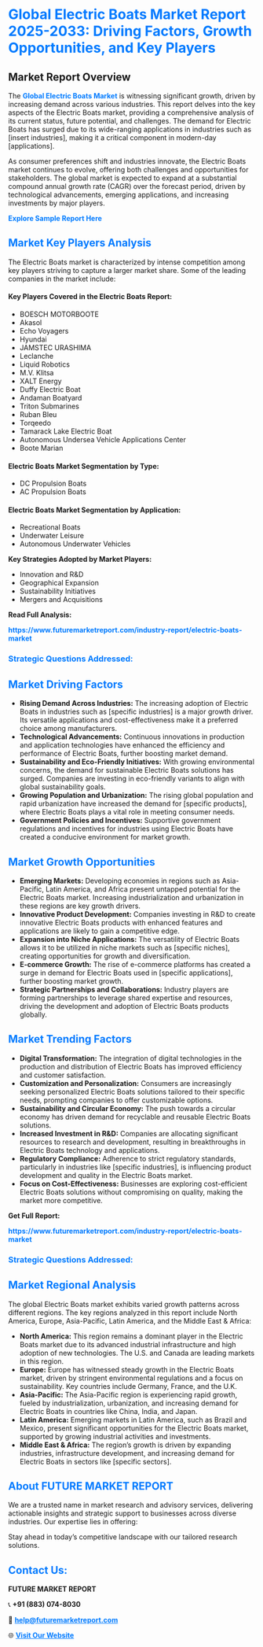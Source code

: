 <h1 style="color: #007BFF;">Global Electric Boats Market Report 2025-2033: Driving Factors, Growth Opportunities, and Key Players</h1>

<section id="overview">
<h2>Market Report Overview</h2>
<p>The <a href="https://www.futuremarketreport.com/industry-report/electric-boats-market" style="color: #007BFF; text-decoration: none;"><strong>Global Electric Boats Market</strong></a> is witnessing significant growth, driven by increasing demand across various industries. This report delves into the key aspects of the Electric Boats market, providing a comprehensive analysis of its current status, future potential, and challenges. The demand for Electric Boats has surged due to its wide-ranging applications in industries such as [insert industries], making it a critical component in modern-day [applications].</p>
<p>As consumer preferences shift and industries innovate, the Electric Boats market continues to evolve, offering both challenges and opportunities for stakeholders. The global market is expected to expand at a substantial compound annual growth rate (CAGR) over the forecast period, driven by technological advancements, emerging applications, and increasing investments by major players.</p>
</section>

<section id="overview">
<p><a href="https://www.futuremarketreport.com/request-sample/reportId=101992" style="color: #007BFF; text-decoration: none;"><strong>Explore Sample Report Here</strong></a></p>
</section>

<section id="key-players">
<h2 style="color: #007BFF;">Market Key Players Analysis</h2>
<p>The Electric Boats market is characterized by intense competition among key players striving to capture a larger market share. Some of the leading companies in the market include:</p>
<h4>Key Players Covered in the Electric Boats Report:</h4>
<ul><li>BOESCH MOTORBOOTE</li><li>Akasol</li><li>Echo Voyagers</li><li>Hyundai</li><li>JAMSTEC URASHIMA</li><li>Leclanche</li><li>Liquid Robotics</li><li>M.V. Klitsa</li><li>XALT Energy</li><li>Duffy Electric Boat</li><li>Andaman Boatyard</li><li>Triton Submarines</li><li>Ruban Bleu</li><li>Torqeedo</li><li>Tamarack Lake Electric Boat</li><li>Autonomous Undersea Vehicle Applications Center</li><li>Boote Marian</li></ul>
<h4>Electric Boats Market Segmentation by Type:</h4>
<ul><li>DC Propulsion Boats</li><li>AC Propulsion Boats</li></ul>

<h4>Electric Boats Market Segmentation by Application:</h4>
<ul><li>Recreational Boats</li><li>Underwater Leisure</li><li>Autonomous Underwater Vehicles</li></ul>
<p><strong>Key Strategies Adopted by Market Players:</strong></p>
<ul>
<li>Innovation and R&D</li>
<li>Geographical Expansion</li>
<li>Sustainability Initiatives</li>
<li>Mergers and Acquisitions</li>
</ul>
</section>

<section>
<p><strong>Read Full Analysis: </strong></p><a href="https://www.futuremarketreport.com/industry-report/electric-boats-market" style="color: #007BFF; text-decoration: none;"><strong>https://www.futuremarketreport.com/industry-report/electric-boats-market</strong></a>
<h3 style="color: #007BFF;">Strategic Questions Addressed:</h3>
</section>

<section id="driving-factors">
<h2 style="color: #007BFF;">Market Driving Factors</h2>
<ul>
<li><strong>Rising Demand Across Industries:</strong> The increasing adoption of Electric Boats in industries such as [specific industries] is a major growth driver. Its versatile applications and cost-effectiveness make it a preferred choice among manufacturers.</li>
<li><strong>Technological Advancements:</strong> Continuous innovations in production and application technologies have enhanced the efficiency and performance of Electric Boats, further boosting market demand.</li>
<li><strong>Sustainability and Eco-Friendly Initiatives:</strong> With growing environmental concerns, the demand for sustainable Electric Boats solutions has surged. Companies are investing in eco-friendly variants to align with global sustainability goals.</li>
<li><strong>Growing Population and Urbanization:</strong> The rising global population and rapid urbanization have increased the demand for [specific products], where Electric Boats plays a vital role in meeting consumer needs.</li>
<li><strong>Government Policies and Incentives:</strong> Supportive government regulations and incentives for industries using Electric Boats have created a conducive environment for market growth.</li>
</ul>
</section>

<section id="growth-opportunities">
<h2 style="color: #007BFF;">Market Growth Opportunities</h2>
<ul>
<li><strong>Emerging Markets:</strong> Developing economies in regions such as Asia-Pacific, Latin America, and Africa present untapped potential for the Electric Boats market. Increasing industrialization and urbanization in these regions are key growth drivers.</li>
<li><strong>Innovative Product Development:</strong> Companies investing in R&D to create innovative Electric Boats products with enhanced features and applications are likely to gain a competitive edge.</li>
<li><strong>Expansion into Niche Applications:</strong> The versatility of Electric Boats allows it to be utilized in niche markets such as [specific niches], creating opportunities for growth and diversification.</li>
<li><strong>E-commerce Growth:</strong> The rise of e-commerce platforms has created a surge in demand for Electric Boats used in [specific applications], further boosting market growth.</li>
<li><strong>Strategic Partnerships and Collaborations:</strong> Industry players are forming partnerships to leverage shared expertise and resources, driving the development and adoption of Electric Boats products globally.</li>
</ul>
</section>

<section id="trending-factors">
<h2 style="color: #007BFF;">Market Trending Factors</h2>
<ul>
<li><strong>Digital Transformation:</strong> The integration of digital technologies in the production and distribution of Electric Boats has improved efficiency and customer satisfaction.</li>
<li><strong>Customization and Personalization:</strong> Consumers are increasingly seeking personalized Electric Boats solutions tailored to their specific needs, prompting companies to offer customizable options.</li>
<li><strong>Sustainability and Circular Economy:</strong> The push towards a circular economy has driven demand for recyclable and reusable Electric Boats solutions.</li>
<li><strong>Increased Investment in R&D:</strong> Companies are allocating significant resources to research and development, resulting in breakthroughs in Electric Boats technology and applications.</li>
<li><strong>Regulatory Compliance:</strong> Adherence to strict regulatory standards, particularly in industries like [specific industries], is influencing product development and quality in the Electric Boats market.</li>
<li><strong>Focus on Cost-Effectiveness:</strong> Businesses are exploring cost-efficient Electric Boats solutions without compromising on quality, making the market more competitive.</li>
</ul>
</section>

<section>
<p><strong>Get Full Report: </strong></p><a href="https://www.futuremarketreport.com/industry-report/electric-boats-market" style="color: #007BFF; text-decoration: none;"><strong>https://www.futuremarketreport.com/industry-report/electric-boats-market</strong></a>
<h3 style="color: #007BFF;">Strategic Questions Addressed:</h3>
</section>


<section id="regional-analysis">
<h2 style="color: #007BFF;">Market Regional Analysis</h2>
<p>The global Electric Boats market exhibits varied growth patterns across different regions. The key regions analyzed in this report include North America, Europe, Asia-Pacific, Latin America, and the Middle East & Africa:</p>
<ul>
<li><strong>North America:</strong> This region remains a dominant player in the Electric Boats market due to its advanced industrial infrastructure and high adoption of new technologies. The U.S. and Canada are leading markets in this region.</li>
<li><strong>Europe:</strong> Europe has witnessed steady growth in the Electric Boats market, driven by stringent environmental regulations and a focus on sustainability. Key countries include Germany, France, and the U.K.</li>
<li><strong>Asia-Pacific:</strong> The Asia-Pacific region is experiencing rapid growth, fueled by industrialization, urbanization, and increasing demand for Electric Boats in countries like China, India, and Japan.</li>
<li><strong>Latin America:</strong> Emerging markets in Latin America, such as Brazil and Mexico, present significant opportunities for the Electric Boats market, supported by growing industrial activities and investments.</li>
<li><strong>Middle East & Africa:</strong> The region’s growth is driven by expanding industries, infrastructure development, and increasing demand for Electric Boats in sectors like [specific sectors].</li>
</ul>
</section>

<footer>
<h2 style="color: #007BFF;">About FUTURE MARKET REPORT</h2>
<p>We are a trusted name in market research and advisory services, delivering actionable insights and strategic support to businesses across diverse industries. Our expertise lies in offering:</p>

<p>Stay ahead in today’s competitive landscape with our tailored research solutions.</p>

<h2 style="color: #007BFF;">Contact Us:</h2>
<p><strong>FUTURE MARKET REPORT</strong></p>
<p>📞 <strong>+91 (883) 074-8030</strong></p>
<p>📧 <strong><a href="mailto:help@futuremarketreport.com" style="color: #007BFF;">help@futuremarketreport.com</a></strong></p>
<p>🌐 <strong><a href="https://www.futuremarketreport.com/" style="color: #007BFF;">Visit Our Website</a></strong></p>
</footer>